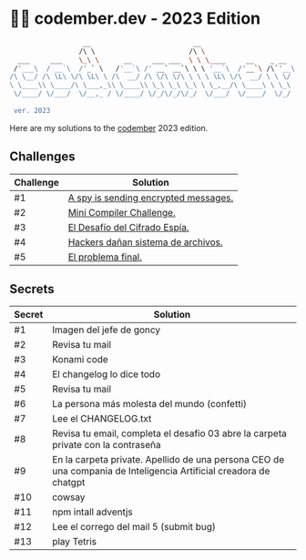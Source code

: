 # 👨‍💻 codember.dev - 2023 Edition

```bash
                  __                         __                         __
                 /\ \                       /\ \
  ___     ___    \_\ \      __     ___ ___  \ \ \____     __    _ __
 /'___\  / __`\  /'_` \   /'__`\ /' __` __`\ \ \ '__`\  /'__`\ /\`'__\
/\ \__/ /\ \L\ \/\ \L\ \ /\  __/ /\ \/\ \/\ \ \ \ \L\ \/\  __/ \ \ \/
\ \____\\ \____/\ \___,_\\ \____\\ \_\ \_\ \_\ \ \_,__/\ \____\ \ \_\
 \/____/ \/___/  \/__,_ / \/____/ \/_/\/_/\/_/  \/___/  \/____/  \/_/
				
 ver. 2023

```

Here are my solutions to the [codember](https://codember.dev/) 2023 edition.

## Challenges

| Challenge | Solution |
| --- | --- |
| #1 | [A spy is sending encrypted messages.](/CHALLENGE_01/) |
| #2 | [Mini Compiler Challenge.](/CHALLENGE_02/) |
| #3 | [El Desafío del Cifrado Espía.](/CHALLENGE_03/) |
| #4 | [Hackers dañan sistema de archivos.](/CHALLENGE_04/) |
| #5 | [El problema final.](/CHALLENGE_05/) |

## Secrets

| Secret | Solution |
| --- | --- |
| #1 | Imagen del jefe de goncy|
| #2 | Revisa tu mail |
| #3 | Konami code |
| #4 | El changelog lo dice todo |
| #5 | Revisa tu mail |
| #6 | La persona más molesta del mundo (confetti)|
| #7 | Lee el CHANGELOG.txt |
| #8 | Revisa tu email, completa el desafio 03 abre la carpeta private con la contraseña |
| #9 | En la carpeta private. Apellido de una persona CEO de una compania de Inteligencia Artificial creadora de chatgpt |
| #10 | cowsay |
| #11 | npm intall adventjs |
| #12 | Lee el corrego del mail 5 (submit bug) |
| #13 | play Tetris|